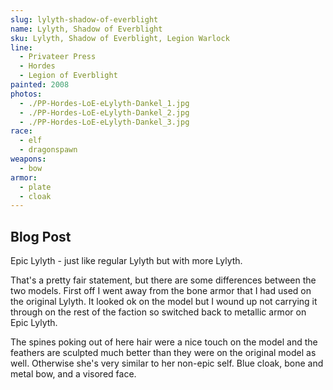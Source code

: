 ```yaml
---
slug: lylyth-shadow-of-everblight
name: Lylyth, Shadow of Everblight
sku: Lylyth, Shadow of Everblight, Legion Warlock
line:
  - Privateer Press
  - Hordes
  - Legion of Everblight
painted: 2008
photos:
  - ./PP-Hordes-LoE-eLylyth-Dankel_1.jpg
  - ./PP-Hordes-LoE-eLylyth-Dankel_2.jpg
  - ./PP-Hordes-LoE-eLylyth-Dankel_3.jpg
race:
  - elf
  - dragonspawn
weapons:
  - bow
armor:
  - plate
  - cloak
---
```


## Blog Post

Epic Lylyth - just like regular Lylyth but with more Lylyth.

That's a pretty fair statement, but there are some differences between the two models. First off I went away from the bone armor that I had used on the original Lylyth. It looked ok on the model but I wound up not carrying it through on the rest of the faction so switched back to metallic armor on Epic Lylyth.

The spines poking out of here hair were a nice touch on the model and the feathers are sculpted much better than they were on the original model as well. Otherwise she's very similar to her non-epic self. Blue cloak, bone and metal bow, and a visored face.
